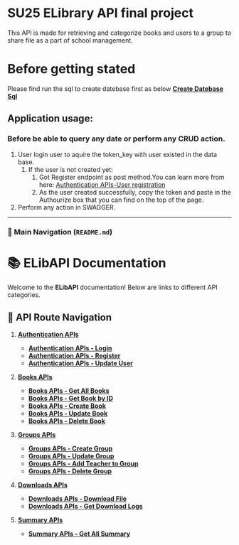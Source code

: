 # SU25 ELibrary API final project
This API is made for retrieving and categorize books and users to a group to share file as a part of school management.



# **Before getting stated**
 Please find run the sql to create datebase first as below
 **[Create Datebase Sql](create%20table-script.sql)**


## Application usage:

### Before be able to query any date or perform any CRUD action.
1. User login user to aquire the token_key with user existed in the data base.
   1. If the user is not created yet:
      1. Got Register endpoint as post method.You can learn more from here:   [Authentication APIs-User registration](docs/LoginAPI.md/#user-registration)
      2. As the user created successfully, copy the token and paste in the Authourize box that you can find on the top of the page.
2. Perform any action in SWAGGER.
---

### **📜 Main Navigation (`README.md`)** 
# 📚 ELibAPI Documentation

Welcome to the **ELibAPI** documentation! Below are links to different API categories.

## 🔗 API Route Navigation
1. **[Authentication APIs](docs/LoginAPI.md)**
   - **[Authentication APIs - Login](docs/LoginAPI.md/#user-login)**
   - **[Authentication APIs - Register](docs/LoginAPI.md/#user-registration)**
   - **[Authentication APIs - Update User](docs/LoginAPI.md/#update-user)**

2. **[Books APIs](docs/BookAPI.md)**
   - **[Books APIs - Get All Books](docs/BookAPI.md/#1-get-all-books)**
   - **[Books APIs - Get Book by ID](docs/BookAPI.md/#2-get-a-specific-book)**
   - **[Books APIs - Create Book](docs/BookAPI.md/#3-create-a-new-book)** 
   - **[Books APIs - Update Book](docs/BookAPI.md/#4-update-an-existing-book)** 
   - **[Books APIs - Delete Book](docs/BookAPI.md/#5-delete-a-book)**

3. **[Groups APIs](docs/GroupAPI.md)**
   - **[Groups APIs - Create Group](docs/GroupAPI.md/#1-add-a-new-group)**
   - **[Groups APIs - Update Group](docs/GroupAPI.md/#2-update-an-existing-group)**
   - **[Groups APIs - Add Teacher to Group](docs/GroupAPI.md/#3-add-a-teacher-to-a-group)**
   - **[Groups APIs - Delete Group](docs/GroupAPI.md/#4-delete-a-group)**

4. **[Downloads APIs](docs/DownloadAPI.md)** 
   - **[Downloads APIs - Download File](docs/DownloadAPI.md/#download-a-file)**  
   - **[Downloads APIs - Get Download Logs](docs/DownloadAPI.md/#get-all-download-logs)**

6. **[Summary APIs](docs/SummaryAPI.md)**
   - **[Summary APIs - Get All Summary ](docs/SummaryAPI.md/#get-all-summary)**